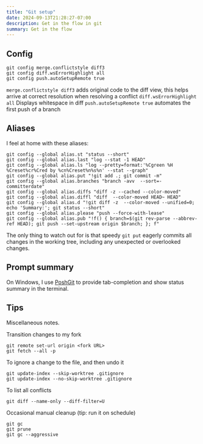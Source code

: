 ```yaml
---
title: "Git setup"
date: 2024-09-13T21:28:27-07:00
description: Get in the flow in git
summary: Get in the flow
---
```


## Config

```
git config merge.conflictstyle diff3
git config diff.wsErrorHighlight all
git config push.autoSetupRemote true
```

`merge.conflictstyle diff3` adds original code to the diff view, this helps arrive at correct resolution when resolving a conflict
`diff.wsErrorHighlight all` Displays whitespace in diff
`push.autoSetupRemote true` automates the first push of a branch

## Aliases 

I feel at home with these aliases:

```
git config --global alias.st "status --short"
git config --global alias.last "log --stat -1 HEAD"
git config --global alias.ls "log --pretty=format:'%Cgreen %H %Creset%cr%Cred by %cn%Creset%n%s%n' --stat --graph"
git config --global alias.put "!git add .; git commit -m"
git config --global alias.branches "branch -avv  --sort=-committerdate"
git config --global alias.diffs "diff -z --cached --color-moved"
git config --global alias.diffl "diff  --color-moved HEAD~ HEAD"
git config --global alias.d "!git diff -z  --color-moved --unified=0; echo 'Summary:'; git status --short"
git config --global alias.please "push --force-with-lease"
git config --global alias.pub "!f() { branch=$(git rev-parse --abbrev-ref HEAD); git push --set-upstream origin $branch; }; f"
```

The only thing to watch out for is that speedy `git put` eagerly commits all changes in the working tree, including any unexpected or overlooked changes.

## Prompt summary

On Windows, I use [PoshGit](https://github.com/dahlbyk/posh-git?tab=readme-ov-file#installation) to provide tab-completion and show status summary in the terminal.

## Tips

Miscellaneous notes.

Transition changes to my fork

```
git remote set-url origin <fork URL>
git fetch --all -p
```

To ignore a change to the file, and then undo it

```
git update-index --skip-worktree .gitignore
git update-index --no-skip-worktree .gitignore
```

To list all conflicts

```
git diff --name-only --diff-filter=U
```

Occasional manual cleanup (tip: run it on schedule)

```
git gc
git prune
git gc --aggressive
```
